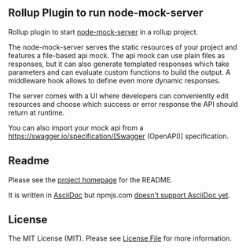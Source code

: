 ## Rollup Plugin to run node-mock-server
Rollup plugin to start [node-mock-server](https://github.com/smollweide/node-mock-server) in a rollup project.

The node-mock-server serves the static resources of your project and features a file-based api mock. The api mock can use plain files as responses, but it can also generate templated responses which take parameters and can evaluate custom functions to build the output. A middleware hook allows to define even more dynamic responses.

The server comes with a UI where developers can conveniently edit resources and choose which success or error response the API should return at runtime.

You can also import your mock api from a https://swagger.io/specification/[Swagger (OpenAPI)] specification.

## Readme

Please see the [project homepage](https://github.com/dschulten/rollup-plugin-node-mock-server) for the README.

It is written in [AsciiDoc](http://www.methods.co.nz/asciidoc/) but npmjs.com [doesn't support AsciiDoc yet](https://github.com/npm/www/issues/42).

## License

The MIT License (MIT). Please see [License File](LICENSE) for more information.
